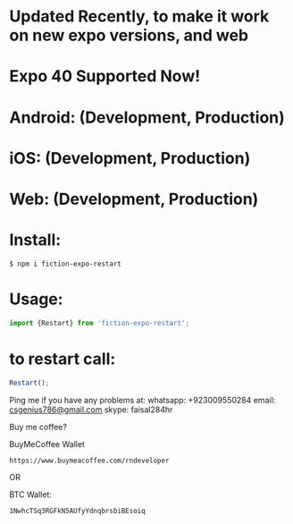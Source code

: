 # Updated Recently, to make it work on new expo versions, and web
# Expo 40 Supported Now!
# Android: (Development, Production)
# iOS: (Development, Production)
# Web: (Development, Production)
# Install:

```
$ npm i fiction-expo-restart
```


# Usage:
```js
import {Restart} from 'fiction-expo-restart';
```
# to restart call:
```js
Restart();
```

Ping me if you have any problems at:
whatsapp: +923009550284
email: csgenius786@gmail.com
skype: faisal284hr

Buy me coffee?

BuyMeCoffee Wallet
```
https://www.buymeacoffee.com/rndeveloper
```

OR

BTC Wallet: 
```
1NwhcTSq3RGFkN5AUfyYdnqbrsbiBEsoiq
```